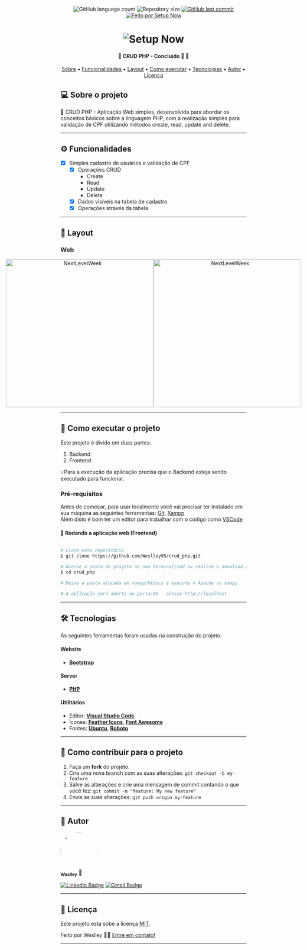 <p align="center">
  <img alt="GitHub language count" src="https://img.shields.io/github/languages/count/tgmarinho/README-ecoleta?color=%2304D361">

  <img alt="Repository size" src="https://img.shields.io/github/repo-size/tgmarinho/README-ecoleta">
  
  <a href="https://github.com/Weslley95/crud_php/commits/main">
    <img alt="GitHub last commit" src="https://img.shields.io/github/last-commit/tgmarinho/README-ecoleta">
  </a>

  <a href="http://bd.setupnow.com.br">
    <img alt="Feito por Setup Now" src="https://img.shields.io/badge/feito%20por-SetupNow-%237519C1">
  </a>
 
</p>
<h1 align="center">
    <img alt="Setup Now" title="#NextLevelWeek" src="./assets/banner.png" />
</h1>

<h4 align="center"> 
	🚧  CRUD PHP - Concluído 🚀 🚧
</h4>

<p align="center">
 <a href="#-sobre-o-projeto">Sobre</a> •
 <a href="#-funcionalidades">Funcionalidades</a> •
 <a href="#-layout">Layout</a> • 
 <a href="#-como-executar-o-projeto">Como executar</a> • 
 <a href="#-tecnologias">Tecnologias</a> •  
 <a href="#-autor">Autor</a> • 
 <a href="#user-content--licença">Licença</a>
</p>


## 💻 Sobre o projeto

🚧 CRUD PHP - Aplicação Web simples, desenvolvida para abordar os conceitos básicos sobre a linguagem PHP, com a realização simples para validação de CPF utilizando métodos create, read, update and delete.

---

## ⚙️ Funcionalidades

- [x] Simples cadastro de usuários e validação de CPF
  - [x] Operações CRUD
    - Create
    - Read
    - Update
    - Delete
  - [x] Dados visíveis na tabela de cadastro
  - [x] Operações através da tabela

---

## 🎨 Layout

### Web

<p align="center" style="display: flex; align-items: flex-start; justify-content: center;">
  <img alt="NextLevelWeek" title="#NextLevelWeek" src="./assets/web.svg" width="400px">

  <img alt="NextLevelWeek" title="#NextLevelWeek" src="./assets/sucesso-web.svg" width="400px">
</p>

---

## 🚀 Como executar o projeto

Este projeto é divido em duas partes:
1. Backend
2. Frontend

💡Para a execução da aplicação precisa que o Backend esteja sendo executado para funcionar.

### Pré-requisitos

Antes de começar, para usar localmente você vai precisar ter instalado em sua máquina as seguintes ferramentas:
[Git](https://git-scm.com), [Xampp](https://www.apachefriends.org/pt_br/index.html)  
Além disto é bom ter um editor para trabalhar com o código como [VSCode](https://code.visualstudio.com/)

#### 🧭 Rodando a aplicação web (Frontend)

```bash

# Clone este repositório
$ git clone https://github.com/Weslley95/crud_php.git

# Acesse a pasta do projeto no seu terminal/cmd ou realize o donwload ZIP dos arquivos
$ cd crud_php

# Deixe a pasta alocada em xampp/htdocs e execute o Apache no xampp 

# A aplicação será aberta na porta:80 - acesse http://localhost

```

---

## 🛠 Tecnologias

As seguintes ferramentas foram usadas na construção do projeto:

#### **Website**

-   **[Bootstrap](https://getbootstrap.com/)**

#### **Server**

-   **[PHP](https://www.php.net/manual/pt_BR/intro-whatis.php)**


#### [](https://github.com/tgmarinho/Ecoleta#utilit%C3%A1rios)**Utilitários**

-   Editor:  **[Visual Studio Code](https://code.visualstudio.com/)**
-   Ícones:  **[Feather Icons](https://feathericons.com/)**,  **[Font Awesome](https://fontawesome.com/)**
-   Fontes:  **[Ubuntu](https://fonts.google.com/specimen/Ubuntu)**,  **[Roboto](https://fonts.google.com/specimen/Roboto)**

---

## 💪 Como contribuir para o projeto

1. Faça um **fork** do projeto.
2. Crie uma nova branch com as suas alterações: `git checkout -b my-feature`
3. Salve as alterações e crie uma mensagem de commit contando o que você fez: `git commit -m "feature: My new feature"`
4. Envie as suas alterações: `git push origin my-feature`

---

## 🦸 Autor

<a href="https://setupnow.com.br/portfolio.html#portifolio">
 <img style="border-radius: 50%;" src="https://avatars.githubusercontent.com/u/54604241?s=460&u=ba776a23bd6504933937ebfc722ff9023c0abe29&v=4" width="100px;" alt=""/>
 <br />
 <sub><b>Weslley</b></sub></a> <a href="https://setupnow.com.br/portfolio.html#portifolio" title="Setup Now">🚀</a>
 <br />

[![Linkedin Badge](https://img.shields.io/badge/-Weslley-blue?style=flat-square&logo=Linkedin&logoColor=white&link=https://www.linkedin.com/in/weslley-bezerra-451576125/)](https://www.linkedin.com/in/weslley-bezerra-451576125/) 
[![Gmail Badge](https://img.shields.io/badge/-weslleybezerra95@gmail.com-c14438?style=flat-square&logo=Gmail&logoColor=white&link=mailto:weslleybezerra95@gmail.com)](mailto:weslleybezerra95@gmail.com)

---

## 📝 Licença

Este projeto esta sobe a licença [MIT](./LICENSE).

Feito por Weslley 👋🏽 [Entre em contato!](https://www.linkedin.com/in/weslley-bezerra-451576125/)

---
